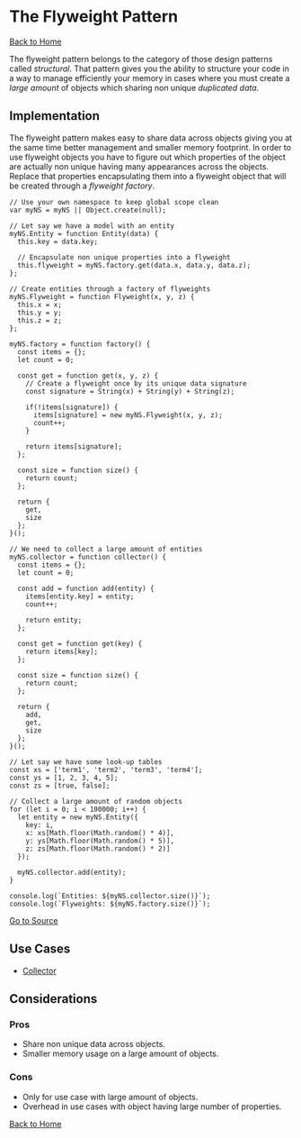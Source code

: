 # The Flyweight Pattern #

[Back to Home](../../../../)

The flyweight pattern belongs to the category of those design patterns called *structural*. That pattern gives you the ability to structure your code in a way to manage efficiently your memory in cases where you must create a *large amount* of objects which sharing non unique *duplicated data*.

## Implementation ##

The flyweight pattern makes easy to share data across objects giving you at the same time better management and smaller memory footprint. In order to use flyweight objects you have to figure out which properties of the object are actually non unique having many appearances across the objects. Replace that properties encapsulating them into a flyweight object that will be created through a *flyweight factory*.

```
// Use your own namespace to keep global scope clean
var myNS = myNS || Object.create(null);

// Let say we have a model with an entity
myNS.Entity = function Entity(data) {
  this.key = data.key;

  // Encapsulate non unique properties into a flyweight
  this.flyweight = myNS.factory.get(data.x, data.y, data.z);
};

// Create entities through a factory of flyweights
myNS.Flyweight = function Flyweight(x, y, z) {
  this.x = x;
  this.y = y;
  this.z = z;
};

myNS.factory = function factory() {
  const items = {};
  let count = 0;

  const get = function get(x, y, z) {
    // Create a flyweight once by its unique data signature
    const signature = String(x) + String(y) + String(z);

    if(!items[signature]) {
      items[signature] = new myNS.Flyweight(x, y, z);
      count++;
    }

    return items[signature];
  };

  const size = function size() {
    return count;
  };

  return {
    get,
    size
  };
}();

// We need to collect a large amount of entities
myNS.collector = function collector() {
  const items = {};
  let count = 0;

  const add = function add(entity) {
    items[entity.key] = entity;
    count++;

    return entity;
  };

  const get = function get(key) {
    return items[key];
  };

  const size = function size() {
    return count;
  };

  return {
    add,
    get,
    size
  };
}();

// Let say we have some look-up tables
const xs = ['term1', 'term2', 'term3', 'term4'];
const ys = [1, 2, 3, 4, 5];
const zs = [true, false];

// Collect a large amount of random objects
for (let i = 0; i < 100000; i++) {
  let entity = new myNS.Entity({
    key: i,
    x: xs[Math.floor(Math.random() * 4)],
    y: ys[Math.floor(Math.random() * 5)],
    z: zs[Math.floor(Math.random() * 2)]
  });

  myNS.collector.add(entity);
}

console.log(`Entities: ${myNS.collector.size()}`);
console.log(`Flyweights: ${myNS.factory.size()}`);
```

[Go to Source](index.js)

## Use Cases ##
* [Collector](collector.js)

## Considerations ##

### Pros ###
* Share non unique data across objects.
* Smaller memory usage on a large amount of objects.

### Cons ###
* Only for use case with large amount of objects.
* Overhead in use cases with object having large number of properties.

[Back to Home](../../../../)
